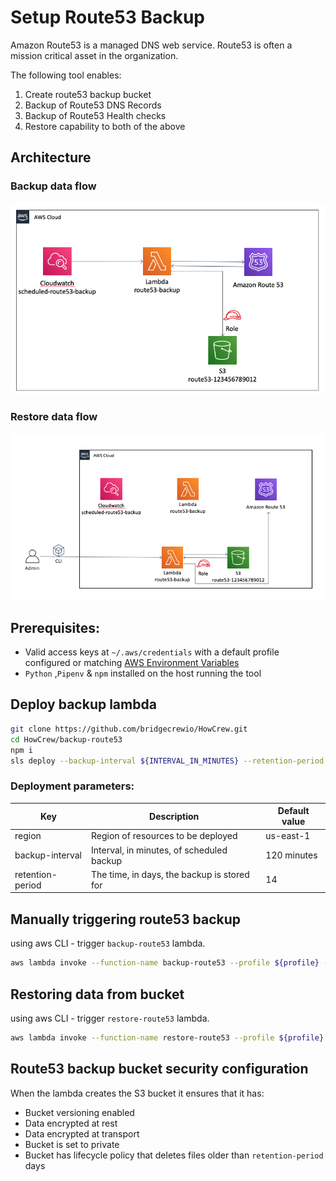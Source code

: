 # Setup Route53 Backup 
Amazon Route53 is a managed DNS web service. Route53 is often a mission critical asset in the organization. 
 
The following tool enables:
 1. Create route53 backup bucket 
 2. Backup of Route53 DNS Records
 3. Backup of Route53 Health checks
 4. Restore capability to both of the above

## Architecture
### Backup data flow
![backup](images/backup.png)
### Restore data flow
![restore](images/restore.png)
## Prerequisites:
* Valid access keys at `~/.aws/credentials` with a default profile configured or matching [AWS Environment Variables](https://docs.aws.amazon.com/cli/latest/userguide/cli-configure-envvars.html)  
* `Python` ,`Pipenv` & `npm` installed on the host running the tool

## Deploy backup lambda
 
```bash
git clone https://github.com/bridgecrewio/HowCrew.git
cd HowCrew/backup-route53
npm i 
sls deploy --backup-interval ${INTERVAL_IN_MINUTES} --retention-period ${RETENTION_PERIOD} --region ${REGION} --aws-profile ${PROFILE}
```
### Deployment parameters:

| Key             | Description                                             | Default value |
|-----------------|---------------------------------------------------------|---------------|
| region          | Region of resources to be deployed                      | us-east-1     |
| backup-interval | Interval, in minutes, of scheduled backup               | 120 minutes   |
| retention-period| The time, in days, the backup is stored for             | 14            |


## Manually triggering route53 backup 
using aws CLI - trigger `backup-route53` lambda.
```bash
aws lambda invoke --function-name backup-route53 --profile ${profile} --region ${region} --output text /dev/stdout
```
## Restoring data from bucket
using aws CLI - trigger `restore-route53` lambda.
```bash
aws lambda invoke --function-name restore-route53 --profile ${profile} --region ${region} --output text /dev/stdout
```

## Route53 backup bucket security configuration
When the lambda creates the S3 bucket it ensures that it has:
* Bucket versioning enabled
* Data encrypted at rest
* Data encrypted at transport
* Bucket is set to private
* Bucket has lifecycle policy that deletes files older than `retention-period` days